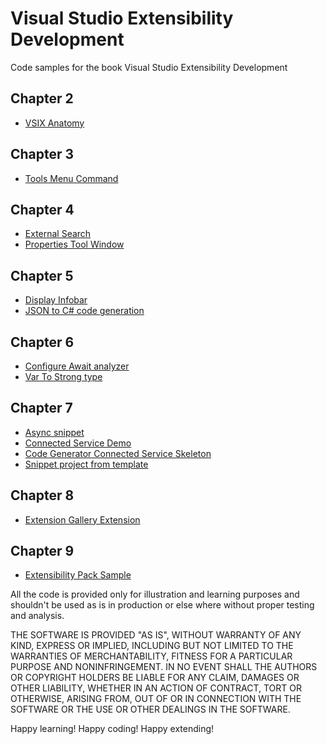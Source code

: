 # Visual Studio Extensibility Development
Code samples for the book Visual Studio Extensibility Development

## Chapter 2
- [VSIX Anatomy](https://github.com/Rishabh-V/Visual-Studio-Extensibility-Development/tree/master/Chapter%202/VSIXAnatomy)

## Chapter 3
- [Tools Menu Command](https://github.com/Rishabh-V/Visual-Studio-Extensibility-Development/tree/master/Chapter%203/ToolsMenuCommand)
## Chapter 4
- [External Search](https://github.com/Rishabh-V/Visual-Studio-Extensibility-Development/tree/master/Chapter%204/ExternalSearch)
- [Properties Tool Window](https://github.com/Rishabh-V/Visual-Studio-Extensibility-Development/tree/master/Chapter%204/PropertiesToolWindow)
## Chapter 5
- [Display Infobar](https://github.com/Rishabh-V/Visual-Studio-Extensibility-Development/tree/master/Chapter%205/DisplayInfoBar)
- [JSON to C# code generation](https://github.com/Rishabh-V/Visual-Studio-Extensibility-Development/tree/master/Chapter%205/JsonToCSharpCodeGeneration)
## Chapter 6
- [Configure Await analyzer](https://github.com/Rishabh-V/Visual-Studio-Extensibility-Development/tree/master/Chapter%206/ConfigureAwaitAnalyzer)
- [Var To Strong type](https://github.com/Rishabh-V/Visual-Studio-Extensibility-Development/tree/master/Chapter%206/VarToStrongType)
## Chapter 7
- [Async snippet](https://github.com/Rishabh-V/Visual-Studio-Extensibility-Development/tree/master/Chapter%204/ExternalSearch)
- [Connected Service Demo](https://github.com/Rishabh-V/Visual-Studio-Extensibility-Development/tree/master/Chapter%207/ConnectedServiceDemo)
- [Code Generator Connected Service Skeleton](https://github.com/Rishabh-V/Visual-Studio-Extensibility-Development/tree/master/Chapter%207/CodeGeneratorConnectedService)
- [Snippet project from template](https://github.com/Rishabh-V/Visual-Studio-Extensibility-Development/tree/master/Chapter%207/SnippetProjectFromTemplate)
## Chapter 8
- [Extension Gallery Extension](https://github.com/Rishabh-V/Visual-Studio-Extensibility-Development/tree/master/Chapter%208/ExtensionGallery)
## Chapter 9
- [Extensibility Pack Sample](https://github.com/Rishabh-V/Visual-Studio-Extensibility-Development/tree/master/Chapter%209/ExtensionPackSample)

All the code is provided only for illustration and learning purposes and shouldn't be used as is in production or else where without proper testing and analysis.


THE SOFTWARE IS PROVIDED "AS IS", WITHOUT WARRANTY OF ANY KIND, EXPRESS OR
IMPLIED, INCLUDING BUT NOT LIMITED TO THE WARRANTIES OF MERCHANTABILITY,
FITNESS FOR A PARTICULAR PURPOSE AND NONINFRINGEMENT. IN NO EVENT SHALL THE
AUTHORS OR COPYRIGHT HOLDERS BE LIABLE FOR ANY CLAIM, DAMAGES OR OTHER
LIABILITY, WHETHER IN AN ACTION OF CONTRACT, TORT OR OTHERWISE, ARISING FROM,
OUT OF OR IN CONNECTION WITH THE SOFTWARE OR THE USE OR OTHER DEALINGS IN THE
SOFTWARE.

Happy learning! Happy coding! Happy extending!
